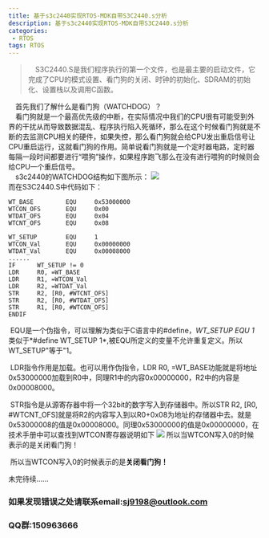 ```yaml
---
title: 基于s3c2440实现RTOS-MDK自带S3C2440.s分析
description: 基于s3c2440实现RTOS-MDK自带S3C2440.s分析
categories:
 - RTOS
tags: RTOS
---
```

>&emsp;S3C2440.S是我们程序执行的第一个文件，也是最主要的启动文件，它完成了CPU的模式设置、看门狗的关闭、时钟的初始化、SDRAM的初始化、设置栈以及调用C函数。

&emsp;首先我们了解什么是看门狗（WATCHDOG）？  
&emsp;看门狗就是一个最高优先级的中断，在实际情况中我们的CPU很有可能受到外界的干扰从而导致数据混乱、程序执行陷入死循环，那么在这个时候看门狗就是不断的去监测CPU相关的硬件，如果失控，那么看门狗就会给CPU发出重启信号让CPU重启运行，这就看门狗的作用。简单说看门狗就是一个定时器电路，定时器每隔一段时间都要进行“喂狗”操作，如果程序跑飞那么在没有进行喂狗的时候则会给CPU一个重启信号。  
&emsp;s3c2440的WATCHDOG结构如下图所示：
![](https://i.imgur.com/iNUqDo7.png)  
而在S3C2440.S中代码如下：

	WT_BASE         EQU     0x53000000
	WTCON_OFS       EQU     0x00     
	WTDAT_OFS       EQU     0x04     
	WTCNT_OFS       EQU     0x08     
	
	WT_SETUP        EQU     1
	WTCON_Val       EQU     0x00000000
	WTDAT_Val       EQU     0x00008000
	......
	IF      WT_SETUP != 0
	LDR     R0, =WT_BASE
	LDR     R1, =WTCON_Val
	LDR     R2, =WTDAT_Val
	STR     R2, [R0, #WTCNT_OFS]
	STR     R2, [R0, #WTDAT_OFS]
	STR     R1, [R0, #WTCON_OFS]
	ENDIF

​	EQU是一个伪指令，可以理解为类似于C语言中的#define，*WT_SETUP EQU 1*类似于*#define WT_SETUP 1*,被EQU所定义的变量不允许重复定义。所以WT_SETUP"等于"1。  

​	LDR指令作用是加载。也可以用作伪指令，LDR R0, =WT_BASE功能就是将地址0x53000000加载到R0中，同理R1中的内容0x00000000，R2中的内容是0x00008000。  

​	STR指令是从源寄存器中将一个32bit的数字写入到存储器中。所以STR R2, [R0, #WTCNT_OFS]就是将R2的内容写入到以R0+0x08为地址的存储器中去。就是0x53000008的值是0x00008000。同理0x53000000的值是0x00000000，在技术手册中可以查找到WTCON寄存器说明如下
![](https://i.imgur.com/wCQDNFm.jpg)  所以当WTCON写入0的时候表示的是关闭看门狗！
	

​	所以当WTCON写入0的时候表示的是**关闭看门狗！**

未完待续......

### 如果发现错误之处请联系email:sj9198@outlook.com
### QQ群:150963666